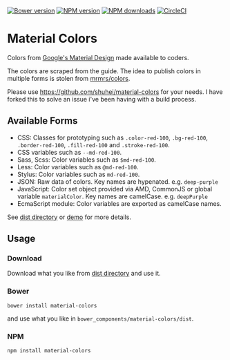 [![Bower version](https://img.shields.io/bower/v/material-colors.svg)](https://github.com/shuhei/material-colors)
[![NPM version](https://img.shields.io/npm/v/material-colors.svg)](https://www.npmjs.com/package/material-colors)
[![NPM downloads](https://img.shields.io/npm/dm/material-colors.svg)](https://www.npmjs.com/package/material-colors)
[![CircleCI](https://circleci.com/gh/shuhei/material-colors.svg?style=shield)](https://circleci.com/gh/shuhei/material-colors)

# Material Colors

Colors from [Google's Material Design](http://www.google.com/design/spec/style/color.html) made available to coders.

The colors are scraped from the guide. The idea to publish colors in multiple forms is stolen from [mrmrs/colors](https://github.com/mrmrs/colors).

Please use https://github.com/shuhei/material-colors for your needs. I have forked this to solve an issue i've been having with a build process.

## Available Forms

- CSS: Classes for prototyping such as `.color-red-100`, `.bg-red-100`, `.border-red-100`, `.fill-red-100` and `.stroke-red-100`.
- CSS variables such as `--md-red-100`.
- Sass, Scss: Color variables such as `$md-red-100`.
- Less: Color variables such as `@md-red-100`.
- Stylus: Color variables such as `md-red-100`.
- JSON: Raw data of colors. Key names are hypenated. e.g. `deep-purple`
- JavaScript: Color set object provided via AMD, CommonJS or global variable `materialColor`. Key names are camelCase. e.g. `deepPurple`
- EcmaScript module: Color variables are exported as camelCase names.

See [dist directory](dist) or [demo](http://shuheikagawa.com/material-colors/) for more details.

## Usage

### Download

Download what you like from [dist directory](dist) and use it.

### Bower

```
bower install material-colors
```

and use what you like in `bower_components/material-colors/dist`.

### NPM

```
npm install material-colors
```
